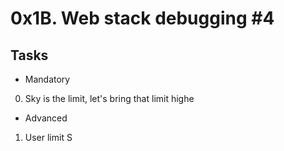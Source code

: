 # 0x1B. Web stack debugging #4

## Tasks

* Mandatory

0. Sky is the limit, let's bring that limit highe

* Advanced

1. User limit
S